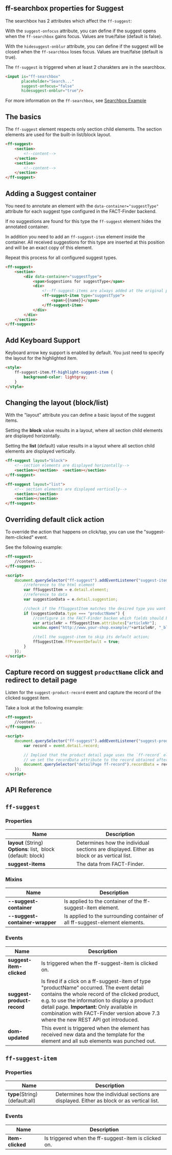 ## ff-searchbox properties for Suggest

The searchbox has 2 attributes which affect the `ff-suggest`:

With the `suggest-onfocus` attribute, you can define if the suggest opens when the `ff-searchbox` gains focus. Values are true/false (default is false).

With the `hidesuggest-onblur` attribute, you can define if the suggest will be closed when the `ff-searchbox` loses focus. Values are true/false (default is true).

The `ff-suggest` is triggered when at least 2 charakters are in the searchbox.

```html
<input is="ff-searchbox"
       placeholder="Search..."
       suggest-onfocus="false"
       hidesuggest-onblur="true"/>
```

For more information on the `ff-searchbox`, see [Searchbox Example](http://web-components.fact-finder.de/element-data/searchbox/searchbox-demo.html)

## The basics

The `ff-suggest` element respects only section child elements. The section elements are used for the built-in list/block layout.

```html
<ff-suggest>
    <section>
        <!--content-->
    </section>
    <section>
        <!--content-->
    </section>
</ff-suggest>
```

## Adding a Suggest container

You need to annotate an element with the `data-container="suggestType"` attribute for each suggest type configured in the FACT-Finder backend.

If no suggestions are found for this type the `ff-suggest` element hides the annotated container.

In addition you need to add an `ff-suggest-item` element inside the container. All received suggestions for this type are inserted at this position and will be an exact copy of this element.

Repeat this process for all configured suggest types.

```html 
<ff-suggest>
    <section>
        <div data-container="suggestType">
            <span>Suggestions for suggestType</span>
            <div>
                <!--ff-suggest-items are always added at the original postion of the template-->
                <ff-suggest-item type="suggestType">
                    <span>{{name}}</span>
                </ff-suggest-item>
            </div>
        </div>
    </section>
</ff-suggest>
```

## Add Keyboard Support

Keyboard arrow key support is enabled by default. You just need to specify the layout for the highlighted item.

```html
<style>
    ff-suggest-item.ff-highlight-suggest-item {
        background-color: lightgray;
    }
</style>
```

## Changing the layout (block/list)

With the "layout" attribute you can define a basic layout of the suggest items.

Setting the **block** value results in a layout, where all section child elements are displayed horizontally.

Setting the **list** (default) value results in a layout where all section child elements are displayed vertically.

```html
<ff-suggest layout="block">
    <!--section elements are displayed horizontally-->
    <section></section>  <section></section>
</ff-suggest>

<ff-suggest layout="list">
    <!-- section elements are displayed vertically-->
    <section></section>
    <section></section>
</ff-suggest>
```

## Overriding default click action

To override the action that happens on click/tap, you can use the "suggest-item-clicked" event.

See the following example:

```html 
<ff-suggest>
    //content...
</ff-suggest>

<script>
    document.querySelector("ff-suggest").addEventListener("suggest-item-clicked", function (e) {
        //reference to the html element
        var ffSuggestItem = e.detail.element;
        //reference to data
        var suggestionData = e.detail.suggestion;

        //check if the ffSuggestItem matches the desired type you want to override the action for
        if (suggestionData.type === "productName") {
            //configure in the FACT-Finder backen which fields should be returned in teh attributes property!
            var articleNr = ffSuggestItem.attributes["articleNr"];
            window.open("http://www.your-shop.example/"+articleNr, "_blank");

            //tell the suggest-item to skip its default action;
            ffSuggestItem.ffPreventDefault = true;
        }
    });
</script>
```

## Capture record on suggest `productName` click and redirect to detail page

Listen for the `suggest-product-record` event and capture the record of the clicked suggest item.

Take a look at the following example:

```html
<ff-suggest>
    //content...
</ff-suggest>

<script>
    document.querySelector("ff-suggest").addEventListener("suggest-product-record", function (event) {
        var record = event.detail.record;

        // Implied that the product detail page uses the `ff-record` element to display the product information's,
        // we set the recordData attribute to the record obtained after the suggest "productName" click
        document.querySelector("detailPage ff-record").recordData = record;
    });
</script>
```

## API Reference
## `ff-suggest`
### Properties
| Name | Description |
| ---- | ----------- |
|**layout**&nbsp;(String) **Options**:&nbsp;list, &nbsp;block (default: block)| Determines how the individual sections are displayed. Either as block or as vertical list.|
|**suggest-items** |The data from FACT-Finder.|

### Mixins
| Name | Description |
| ---- | ----------- |
|**--suggest-container**|Is applied to the container of the ff-suggest-item element.|
|**--suggest-container-wrapper**|Is applied to the surrounding container of all ff-suggest-element elements.|

### Events
| Name | Description |
| ---- | ----------- |
|**suggest-item-clicked**|Is triggered when the ff-suggest-item is clicked on.|
|**suggest-product-record**|Is fired if a click on a ff-suggest-item of type "productName" occurred. The event detail contains the whole record of the clicked product, e.g. to use the information to display a product detail page. **Important:** Only available in combination with FACT-Finder version above 7.3 where the new REST API got introduced.|
|**dom-updated**|This event is triggered when the element has received new data and the template for the element and all sub elements was punched out.|

## `ff-suggest-item`
### Properties
| Name | Description |
| ---- | ----------- |
|**type**(String) (default:all)|Determines how the individual sections are displayed. Either as block or as vertical list.|

### Events
| Name | Description |
| ---- | ----------- |
|**item-clicked**|Is triggered when the ff-suggest-item is clicked on.|
